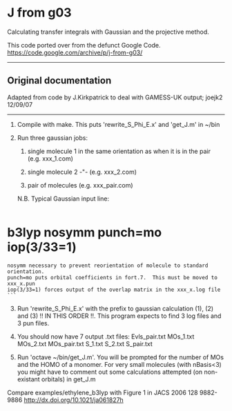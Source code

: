 # J from g03

Calculating transfer integrals with Gaussian and the projective method.

This code ported over from the defunct Google Code.
https://code.google.com/archive/p/j-from-g03/

----
## Original documentation

Adapted from code by J.Kirkpatrick to deal with GAMESS-UK output; joejk2 12/09/07

----

1. Compile with make.  This puts 'rewrite_S_Phi_E.x' and 'get_J.m' in ~/bin

2. Run three gaussian jobs:

	1. single molecule 1 in the same orientation as when it is in the pair (e.g. xxx_1.com)
	
	2. single molecule 2 -"- (e.g. xxx_2.com)
	
	3. pair of molecules (e.g. xxx_pair.com)
	
	N.B. Typical Gaussian input line: 
	```
# b3lyp nosymm punch=mo iop(3/33=1)
	nosymm necessary to prevent reorientation of molecule to standard orientation.
	punch=mo puts orbital coefficients in fort.7.  This must be moved to xxx_x.pun 
	iop(3/33=1) forces output of the overlap matrix in the xxx_x.log file
	```

3. Run 'rewrite_S_Phi_E.x' with the prefix to gaussian calculation (1), (2)
and (3) !! IN THIS ORDER !!.  This program expects to find 3 log files and 3 pun files.

4. You should now have 7 output .txt files:
	Evls_pair.txt  MOs_1.txt  MOs_2.txt  MOs_pair.txt  S_1.txt  S_2.txt
	S_pair.txt
	
5. Run 'octave ~/bin/get_J.m'.  You will be prompted for the number of MOs and
the HOMO of a monomer.  For very small molecules (with nBasis<3) you might
have to comment out some calculations attempted (on non-existant orbitals) in
get_J.m


Compare examples/ethylene_b3lyp with Figure 1 in JACS 2006 128 9882-9886 http://dx.doi.org/10.1021/ja061827h
